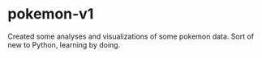 # pokemon-v1
Created some analyses and visualizations of some pokemon data. Sort of new to Python, learning by doing.
